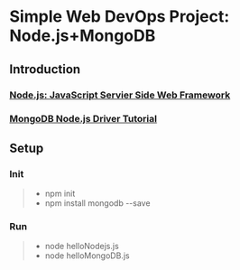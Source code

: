 # Simple Web DevOps Project: Node.js+MongoDB

## Introduction

### [Node.js: JavaScript Servier Side Web Framework](htthttps://nodejs.org/en/docs/guides/getting-started-guide/)

### [MongoDB Node.js Driver Tutorial](https://mongodb.github.io/node-mongodb-native/3.2/tutorials/main/)

## Setup

### Init

> - npm init
> - npm install mongodb --save

### Run

> - node helloNodejs.js
> - node helloMongoDB.js
